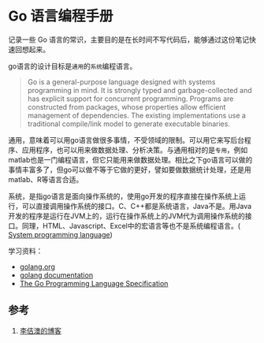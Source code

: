 <!-- toc -->
# Go 语言编程手册

记录一些 Go 语言的常识，主要目的是在长时间不写代码后，能够通过这份笔记快速回想起来。

go语言的设计目标是`通用`的`系统`编程语言。

>Go is a general-purpose language designed with systems programming in mind. It is strongly typed and garbage-collected and has explicit support for concurrent programming. Programs are constructed from packages, whose properties allow efficient management of dependencies. The existing implementations use a traditional compile/link model to generate executable binaries. 

通用，意味着可以用go语言做很多事情，不受领域的限制。可以用它来写后台程序、应用程序，也可以用来做数据处理、分析决策。与通用相对的是`专用`，例如matlab也是一门编程语言，但它只能用来做数据处理。相比之下go语言可以做的事情丰富多了，但go可以做不等于它做的更好，譬如要做数据统计处理，还是用matlab、R等语言合适。

系统，是指go语言是面向操作系统的，使用go开发的程序直接在操作系统上运行，可以直接调用操作系统的接口。C、C++都是系统语言，Java不是。用Java开发的程序是运行在JVM上的，运行在操作系统上的JVM代为调用操作系统的接口。同理，HTML、Javascript、Excel中的宏语言等也不是系统编程语言。( [System programming language][5])



学习资料：

* [golang.org][2]
* [golang documentation][2]
* [The Go Programming Language Specification][3]

## 参考

1. [李佶澳的博客][1]

[1]: https://www.lijiaocn.com "李佶澳的博客"
[2]: https://golang.org/ "golang.org"
[3]: https://golang.org/doc/ "golang documentation"
[4]: https://golang.org/ref/spec "The Go Programming Language Specification"
[5]: https://en.wikipedia.org/wiki/System_programming_language "System programming language" 
